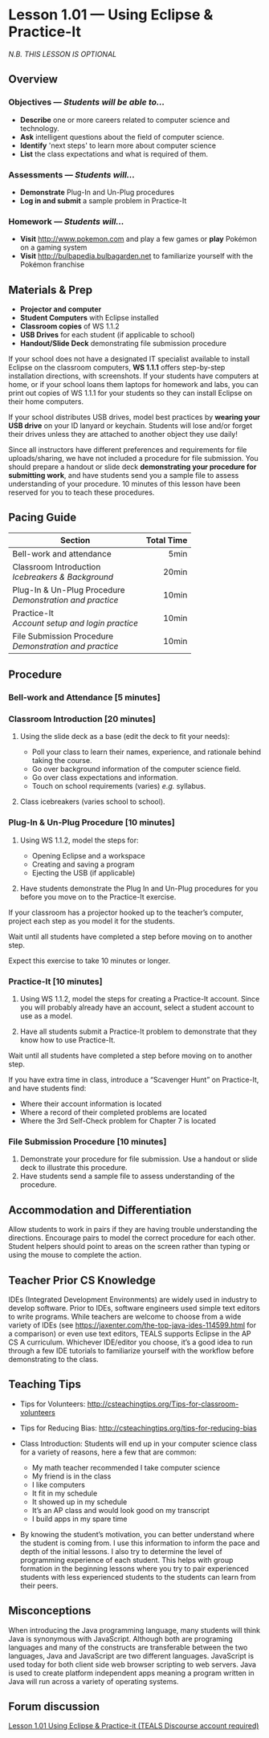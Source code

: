 Lesson 1.01 — Using Eclipse & Practice-It
====================================================================================================
_N.B. THIS LESSON IS OPTIONAL_

Overview
--------
### Objectives — _Students will be able to…_
- **Describe** one or more careers related to computer science and technology.
- **Ask** intelligent questions about the field of computer science.
- **Identify** 'next steps' to learn more about computer science
- **List** the class expectations and what is required of them.

### Assessments — _Students will…_
- **Demonstrate** Plug-In and Un-Plug procedures
- **Log in and submit** a sample problem in Practice-It

### Homework — _Students will…_
- **Visit** http://www.pokemon.com and play a few games or **play** Pokémon on a
  gaming system
- **Visit** http://bulbapedia.bulbagarden.net to familiarize yourself with the Pokémon franchise


Materials & Prep
----------------
- **Projector and computer**
- **Student Computers** with Eclipse installed
- **Classroom copies** of WS 1.1.2
- **USB Drives** for each student (if applicable to school)
- **Handout/Slide Deck** demonstrating file submission procedure

If your school does not have a designated IT specialist available to install Eclipse on the
classroom computers, **WS 1.1.1** offers step-by-step installation directions, with screenshots.
If your students have computers at home, or if your school loans them laptops for homework and
labs, you can print out copies of WS 1.1.1 for your students so they can install Eclipse on their
home computers.

If your school distributes USB drives, model best practices by **wearing your USB drive** on your
ID lanyard or keychain. Students will lose and/or forget their drives unless they are attached to
another object they use daily!

Since all instructors have different preferences and requirements for file uploads/sharing, we
have not included a procedure for file submission. You should prepare a handout or slide deck
**demonstrating your procedure for submitting work**, and have students send you a sample file to
assess understanding of your procedure. 10 minutes of this lesson have been reserved for you to
teach these procedures.


Pacing Guide
------------
| Section                                                     | Total Time |
|-------------------------------------------------------------|-----------:|
| Bell-work and attendance                                    |       5min |
| Classroom Introduction<br>_Icebreakers & Background_        |      20min |
| Plug-In & Un-Plug Procedure<br>_Demonstration and practice_ |      10min |
| Practice-It<br>_Account setup and login practice_           |      10min |
| File Submission Procedure<br>_Demonstration and practice_   |      10min |


Procedure
---------

### Bell-work and Attendance \[5 minutes\]

### Classroom Introduction \[20 minutes\]

1. Using the slide deck as a base (edit the deck to fit your needs):
   - Poll your class to learn their names, experience, and rationale behind taking the course.
   - Go over background information of the computer science field.
   - Go over class expectations and information.
   - Touch on school requirements (varies) _e.g._ syllabus.

2. Class icebreakers (varies school to school).

### Plug-In & Un-Plug Procedure \[10 minutes\]

1. Using WS 1.1.2, model the steps for:
   - Opening Eclipse and a workspace
   - Creating and saving a program
   - Ejecting the USB (if applicable)

2. Have students demonstrate the Plug In and Un-Plug procedures for you before you move on to the
   Practice-It exercise.

If your classroom has a projector hooked up to the teacher’s computer, project each step as you
model it for the students.

Wait until all students have completed a step before moving on to another step.

Expect this exercise to take 10 minutes or longer.

### Practice-It \[10 minutes\]

1. Using WS 1.1.2, model the steps for creating a Practice-It account. Since you will probably
   already have an account, select a student account to use as a model.

2. Have all students submit a Practice-It problem to demonstrate that they know how to use
   Practice-It.

Wait until all students have completed a step before moving on to another step.

If you have extra time in class, introduce a “Scavenger Hunt” on Practice-It, and have students find:
   - Where their account information is located
   - Where a record of their completed problems are located
   - Where the 3rd Self-Check problem for Chapter 7 is located

### File Submission Procedure \[10 minutes\]

1. Demonstrate your procedure for file submission. Use a handout or slide deck to illustrate this
   procedure.
2. Have students send a sample file to assess understanding of the procedure.


Accommodation and Differentiation
---------------------------------
Allow students to work in pairs if they are having trouble understanding the directions. Encourage
pairs to model the correct procedure for each other. Student helpers should point to areas on the
screen rather than typing or using the mouse to complete the action.


Teacher Prior CS Knowledge
--------------------------
IDEs (Integrated Development Environments) are widely used in industry to develop software. Prior to
IDEs, software engineers used simple text editors to write programs. While teachers are welcome to
choose from a wide variety of IDEs (see <https://jaxenter.com/the-top-java-ides-114599.html> for a
comparison) or even use text editors, TEALS supports Eclipse in the AP CS A curriculum. Whichever
IDE/editor you choose, it’s a good idea to run through a few IDE tutorials to familiarize yourself
with the workflow before demonstrating to the class.


Teaching Tips
-------------
- Tips for Volunteers: <http://csteachingtips.org/Tips-for-classroom-volunteers>

- Tips for Reducing Bias: <http://csteachingtips.org/tips-for-reducing-bias>

- Class Introduction: Students will end up in your computer science class for a variety of reasons,
  here a few that are common:

  + My math teacher recommended I take computer science
  + My friend is in the class
  + I like computers
  + It fit in my schedule
  + It showed up in my schedule
  + It’s an AP class and would look good on my transcript
  + I build apps in my spare time

- By knowing the student’s motivation, you can better understand where the student is coming from. I
  use this information to inform the pace and depth of the initial lessons. I also try to determine
  the level of programming experience of each student. This helps with group formation in the
  beginning lessons where you try to pair experienced students with less experienced students to the
  students can learn from their peers.


Misconceptions
--------------
When introducing the Java programming language, many students will think Java is synonymous with
JavaScript. Although both are programing languages and many of the constructs are transferable
between the two languages, Java and JavaScript are two different languages. JavaScript is used today
for both client side web browser scripting to web servers. Java is used to create platform
independent apps meaning a program written in Java will run across a variety of operating systems.


Forum discussion
---------------------------
[Lesson 1.01 Using Eclipse & Practice-it (TEALS Discourse account required)](http://tealsk12.trydiscourse.com/c/ap-cs-a-unit-1/1-01-using-eclipse-practice-it)
